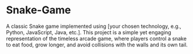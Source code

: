 # Snake-Game
A classic Snake game implemented using [your chosen technology, e.g., Python, JavaScript, Java, etc.]. This project is a simple yet engaging representation of the timeless arcade game, where players control a snake to eat food, grow longer, and avoid collisions with the walls and its own tail.
